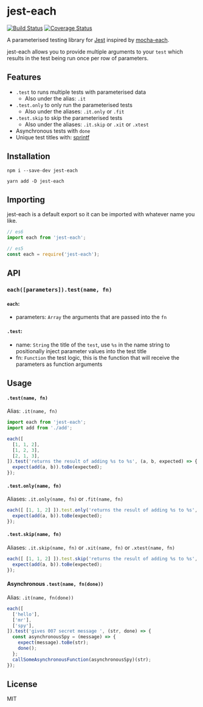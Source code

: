 # jest-each

[![Build Status](https://travis-ci.org/mattphillips/jest-each.svg?branch=master)](https://travis-ci.org/mattphillips/jest-each)
[![Coverage Status](https://coveralls.io/repos/github/mattphillips/jest-each/badge.svg?branch=master)](https://coveralls.io/github/mattphillips/jest-each?branch=master)

A parameterised testing library for [Jest](https://facebook.github.io/jest/) inspired by [mocha-each](https://github.com/ryym/mocha-each).

jest-each allows you to provide multiple arguments to your `test` which results in the test being run once per row of parameters.

## Features
 - `.test` to runs multiple tests with parameterised data
   * Also under the alias: `.it`
 - `.test.only` to only run the parameterised tests
   * Also under the aliases: `.it.only` or `.fit`
 - `.test.skip` to skip the parameterised tests
   * Also under the aliases: `.it.skip` or `.xit` or `.xtest`
 - Asynchronous tests with `done`
 - Unique test titles with: [sprintf](https://github.com/alexei/sprintf.js)

## Installation

`npm i --save-dev jest-each`

`yarn add -D jest-each`

## Importing

jest-each is a default export so it can be imported with whatever name you like.

```js
// es6
import each from 'jest-each';

// es5
const each = require('jest-each');
```

## API

### `each([parameters]).test(name, fn)`

#### `each`:
  - parameters: `Array` the arguments that are passed into the `fn`

#### `.test`:
  - name: `String` the title of the `test`, use `%s` in the name string to positionally inject parameter values into the test title
  - fn: `Function` the test logic, this is the function that will receive the parameters as function arguments

## Usage

#### `.test(name, fn)`
Alias: `.it(name, fn)`

```js
import each from 'jest-each';
import add from './add';

each([
  [1, 1, 2],
  [1, 2, 3],
  [2, 1, 3],
]).test('returns the result of adding %s to %s', (a, b, expected) => {
  expect(add(a, b)).toBe(expected);
});
```

#### `.test.only(name, fn)`
Aliases: `.it.only(name, fn)` or `.fit(name, fn)`

```js
each([ [1, 1, 2] ]).test.only('returns the result of adding %s to %s', (a, b, expected) => {
  expect(add(a, b)).toBe(expected);
});
```

#### `.test.skip(name, fn)`
Aliases: `.it.skip(name, fn)` or `.xit(name, fn)` or `.xtest(name, fn)`

```js
each([ [1, 1, 2] ]).test.skip('returns the result of adding %s to %s', (a, b, expected) => {
  expect(add(a, b)).toBe(expected);
});
```

#### Asynchronous `.test(name, fn(done))`
Alias: `.it(name, fn(done))`

```js
each([
  ['hello'],
  ['mr'],
  ['spy'],
]).test('gives 007 secret message ', (str, done) => {
  const asynchronousSpy = (message) => {
    expect(message).toBe(str);
    done();
  };
  callSomeAsynchronousFunction(asynchronousSpy)(str);
});
```

## License

MIT
